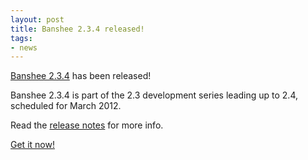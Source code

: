 ```yaml
---
layout: post
title: Banshee 2.3.4 released!
tags:
- news
---
```


[Banshee 2.3.4](/download/archives/2.3.4/) has been released!

Banshee 2.3.4 is part of the 2.3 development series leading up to 2.4, scheduled for March 2012.

Read the [release notes](/download/archives/2.3.4/) for more info.

[Get it now!](/download)
